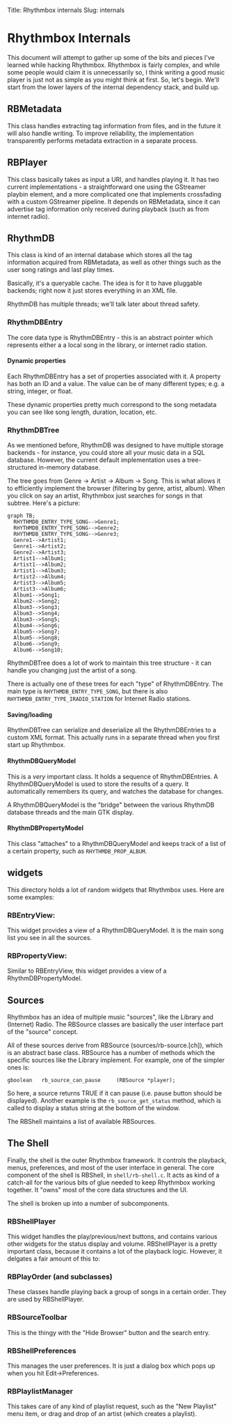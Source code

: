 Title: Rhythmbox internals
Slug: internals

# Rhythmbox Internals

This document will attempt to gather up some of the bits and pieces
I've learned while hacking Rhythmbox.  Rhythmbox is fairly complex,
and while some people would claim it is unnecessarily so, I think
writing a good music player is just not as simple as you might
think at first.  So, let's begin.  We'll start from the lower layers of
the internal dependency stack, and build up.

## RBMetadata

This class handles extracting tag information from files, and in the
future it will also handle writing.  To improve reliability, the
implementation transparently performs metadata extraction in a separate
process.

## RBPlayer

This class basically takes as input a URI, and handles playing it.  It
has two current implementations - a straightforward one using the GStreamer
playbin element, and a more complicated one that implements crossfading
with a custom GStreamer pipeline.  It depends on RBMetadata, since it
can advertise tag information only received during playback (such as from
internet radio).

## RhythmDB

This class is kind of an internal database which stores all the tag
information acquired from RBMetadata, as well as other things such
as the user song ratings and last play times.

Basically, it's a queryable cache.  The idea is for it to have
pluggable backends; right now it just stores everything in an
XML file.

RhythmDB has multiple threads; we'll talk later about thread safety.

### RhythmDBEntry

The core data type is RhythmDBEntry - this is an abstract pointer
which represents either a a local song in the library, or internet
radio station.

#### Dynamic properties

Each RhythmDBEntry has a set of properties associated with it.  A
property has both an ID and a value.  The value can be of many
different types; e.g. a string, integer, or float.

These dynamic properties pretty much correspond to the song
metadata you can see like song length, duration, location, etc.

### RhythmDBTree

As we mentioned before, RhythmDB was designed to have multiple storage
backends - for instance, you could store all your music data in a SQL
database.  However, the current default implementation uses a
tree-structured in-memory database.

The tree goes from Genre -> Artist -> Album -> Song.  This is what
allows it to efficiently implement the browser (filtering by genre,
artist, album).  When you click on say an artist, Rhythmbox just
searches for songs in that subtree.  Here's a picture:

```mermaid
graph TB;
  RHYTHMDB_ENTRY_TYPE_SONG-->Genre1;
  RHYTHMDB_ENTRY_TYPE_SONG-->Genre2;
  RHYTHMDB_ENTRY_TYPE_SONG-->Genre3;
  Genre1-->Artist1;
  Genre1-->Artist2;
  Genre2-->Artist3;
  Artist1-->Album1;
  Artist1-->Album2;
  Artist1-->Album3;
  Artist2-->Album4;
  Artist3-->Album5;
  Artist3-->Album6;
  Album1-->Song1;
  Album2-->Song2;
  Album3-->Song3;
  Album3-->Song4;
  Album3-->Song5;
  Album4-->Song6;
  Album5-->Song7;
  Album5-->Song8;
  Album6-->Song9;
  Album6-->Song10;
```

RhythmDBTree does a lot of work to maintain this tree structure - it
can handle you changing just the artist of a song.

There is actually one of these trees for each "type" of RhythmDBEntry.
The main type is `RHYTHMDB_ENTRY_TYPE_SONG`, but there is also
`RHYTHMDB_ENTRY_TYPE_IRADIO_STATION` for Internet Radio stations.

#### Saving/loading

RhythmDBTree can serialize and deserialize all the RhythmDBEntries to
a custom XML format.  This actually runs in a separate thread when you
first start up Rhythmbox.

#### RhythmDBQueryModel

This is a *very* important class.  It holds a sequence of
RhythmDBEntries.  A RhythmDBQueryModel is used to store the results of
a query. It automatically remembers its query, and watches the
database for changes.

A RhythmDBQueryModel is the "bridge" between the various RhythmDB
database threads and the main GTK display.

#### RhythmDBPropertyModel

This class "attaches" to a RhythmDBQueryModel and keeps track of a
list of a certain property, such as `RHYTHMDB_PROP_ALBUM`.

## widgets

This directory holds a lot of random widgets that Rhythmbox uses.
Here are some examples:

### RBEntryView:

This widget provides a view of a RhythmDBQueryModel.  It is the main
song list you see in all the sources.

### RBPropertyView:

Similar to RBEntryView, this widget provides a view of a
RhythmDBPropertyModel.

## Sources

Rhythmbox has an idea of multiple music "sources", like the Library
and (Internet) Radio.  The RBSource classes are basically the
user interface part of the "source" concept.

All of these sources derive from RBSource (sources/rb-source.[ch]),
which is an abstract base class.  RBSource has a number of methods
which the specific sources like the Library implement.  For example,
one of the simpler ones is:

`gboolean	rb_source_can_pause		(RBSource *player);`

So here, a source returns TRUE if it can pause (i.e. pause button should
be displayed).  Another example is the `rb_source_get_status` method,
which is called to display a status string at the bottom of the window.

The RBShell maintains a list of available RBSources.

## The Shell

Finally, the shell is the outer Rhythmbox framework.  It controls the
playback, menus, preferences, and most of the user interface in
general.  The core component of the shell is RBShell, in
`shell/rb-shell.c`.  It acts as kind of a catch-all for the various bits
of glue needed to keep Rhythmbox working together.  It "owns" most of
the core data structures and the UI.

The shell is broken up into a number of subcomponents.

### RBShellPlayer

This widget handles the play/previous/next buttons, and contains
various other widgets for the status display and volume.
RBShellPlayer is a pretty important class, because it contains a lot
of the playback logic.  However, it delgates a fair amount of this to:

### RBPlayOrder (and subclasses)

These classes handle playing back a group of songs in a certain order.  They
are used by RBShellPlayer.

### RBSourceToolbar
This is the thingy with the "Hide Browser" button and the search entry.

### RBShellPreferences
This manages the user preferences.  It is just a dialog box
which pops up when you hit Edit->Preferences.

### RBPlaylistManager
This takes care of any kind of playlist request, such as the "New Playlist"
menu item, or drag and drop of an artist (which creates a playlist).

